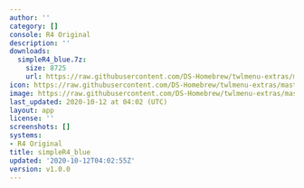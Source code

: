 ```yaml
---
author: ''
category: []
console: R4 Original
description: ''
downloads:
  simpleR4_blue.7z:
    size: 8725
    url: https://raw.githubusercontent.com/DS-Homebrew/twlmenu-extras/master/_nds/TWiLightMenu/r4menu/themes/simpleR4_blue.7z
icon: https://raw.githubusercontent.com/DS-Homebrew/twlmenu-extras/master/unistore/icons/r4.png
image: https://raw.githubusercontent.com/DS-Homebrew/twlmenu-extras/master/unistore/icons/r4.png
last_updated: 2020-10-12 at 04:02 (UTC)
layout: app
license: ''
screenshots: []
systems:
- R4 Original
title: simpleR4_blue
updated: '2020-10-12T04:02:55Z'
version: v1.0.0
---
```


